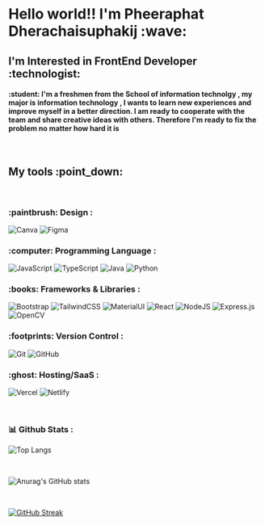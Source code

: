 <h1>Hello world!! I'm Pheeraphat Dherachaisuphakij :wave: </h1>
<h2> I'm Interested in FrontEnd Developer :technologist:

<h4>:student:  I'm a freshmen from the School of information technolgy , my major is information technology , I wants to learn new experiences and improve myself in a better direction. I am ready to cooperate with the team and share creative ideas with others. Therefore I'm ready to fix the problem no matter how hard it is </h4>
<br>
<h2> My tools :point_down: </h2>  
<br>
<h3> :paintbrush: Design : </h3>

![Canva](https://img.shields.io/badge/Canva-%2300C4CC.svg?style=for-the-badge&logo=Canva&logoColor=white)
![Figma](https://img.shields.io/badge/figma-%23F24E1E.svg?style=for-the-badge&logo=figma&logoColor=white)

<h3> :computer: Programming Language : </h3>
 
![JavaScript](https://img.shields.io/badge/javascript-%23323330.svg?style=for-the-badge&logo=javascript&logoColor=%23F7DF1E)
![TypeScript](https://img.shields.io/badge/typescript-%23007ACC.svg?style=for-the-badge&logo=typescript&logoColor=white)
![Java](https://img.shields.io/badge/java-%23ED8B00.svg?style=for-the-badge&logo=java&logoColor=white)
![Python](https://img.shields.io/badge/Python-FFD43B?style=for-the-badge&logo=python&logoColor=blue)

<h3> 	:books: Frameworks & Libraries : </h3>

![Bootstrap](https://img.shields.io/badge/bootstrap-%23563D7C.svg?style=for-the-badge&logo=bootstrap&logoColor=white)
![TailwindCSS](https://img.shields.io/badge/tailwindcss-%2338B2AC.svg?style=for-the-badge&logo=tailwind-css&logoColor=white)
![MaterialUI](https://img.shields.io/badge/Material%20UI-007FFF?style=for-the-badge&logo=mui&logoColor=white )
![React](https://img.shields.io/badge/react-%2320232a.svg?style=for-the-badge&logo=react&logoColor=%2361DAFB)
![NodeJS](https://img.shields.io/badge/node.js-6DA55F?style=for-the-badge&logo=node.js&logoColor=white)
![Express.js](https://img.shields.io/badge/express.js-%23404d59.svg?style=for-the-badge&logo=express&logoColor=%2361DAFB)
![OpenCV](https://img.shields.io/badge/opencv-%23white.svg?style=for-the-badge&logo=opencv&logoColor=white)
 

<h3> :footprints: Version Control : </h3>

![Git](https://img.shields.io/badge/git-%23F05033.svg?style=for-the-badge&logo=git&logoColor=white)
![GitHub](https://img.shields.io/badge/github-%23121011.svg?style=for-the-badge&logo=github&logoColor=white)


<h3>  :ghost: Hosting/SaaS : </h3>

![Vercel](https://img.shields.io/badge/vercel-%23000000.svg?style=for-the-badge&logo=vercel&logoColor=white)
![Netlify](https://img.shields.io/badge/netlify-%23000000.svg?style=for-the-badge&logo=netlify&logoColor=#00C7B7)

<br>  

### 📊 Github Stats :
![Top Langs](https://github-readme-stats.vercel.app/api/top-langs/?username=Pheeraphat47&layout=compact)
 
<br>
 
  
![Anurag's GitHub stats](https://github-readme-stats.vercel.app/api?username=pheeraphat47&show_icons=true&theme=radical)  

<br>
 
[![GitHub Streak](https://streak-stats.demolab.com/?user=pheeraphat47&theme=radical)](https://git.io/streak-stats) 



 
 

 

 






